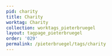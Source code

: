 ```yaml
---
pid: charity
title: Charity
worktag: Charity
collection: worktags_pieterbruegel
layout: tagpage_pieterbruegel
order: '029'
permalink: /pieterbruegel/tags/charity
---
```

